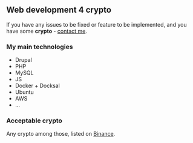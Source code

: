 ## Web development 4 crypto
If you have any issues to be fixed or feature to be implemented, and you have some **crypto** - [contact me](drupal2crypto@ukr.net).

### My main technologies

- Drupal
- PHP
- MySQL
- JS
- Docker + Docksal
- Ubuntu
- AWS
- ...

### Acceptable crypto

Any crypto among those, listed on [Binance](https://www.binance.com/).
